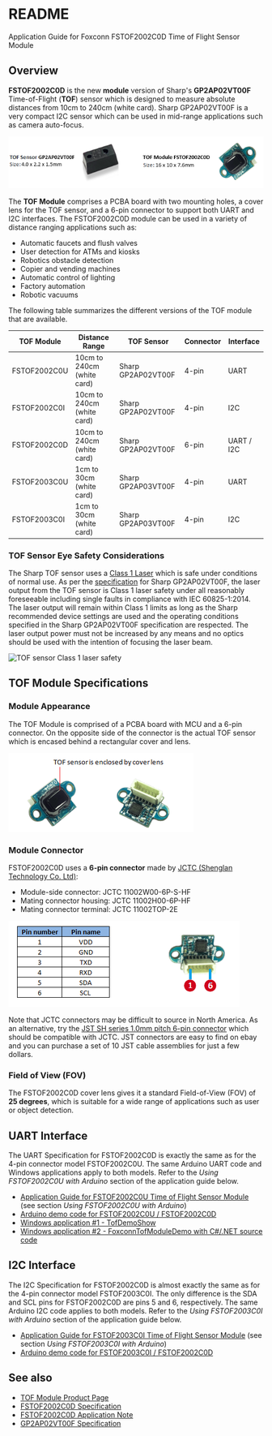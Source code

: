 # README
Application Guide for Foxconn FSTOF2002C0D Time of Flight Sensor Module

## Overview
**FSTOF2002C0D** is the new **module** version of Sharp's **GP2AP02VT00F** Time-of-Flight (**TOF**) sensor which is designed to measure absolute distances from 10cm to 240cm (white card). Sharp GP2AP02VT00F is a very compact I2C sensor which can be used in mid-range applications such as camera auto-focus.

![TOF sensor and module](https://github.com/sharpsensoruser/sharp-sensor-demos/blob/master/images/foxconn_fstof2002c0d_tofsensor.png)

The **TOF Module** comprises a PCBA board with two mounting holes, a cover lens for the TOF sensor, and a 6-pin connector to support both UART and I2C interfaces. The FSTOF2002C0D module can be used in a variety of distance ranging applications such as:
* Automatic faucets and flush valves
* User detection for ATMs and kiosks
* Robotics obstacle detection
* Copier and vending machines
* Automatic control of lighting
* Factory automation
* Robotic vacuums

The following table summarizes the different versions of the TOF module that are available.

| TOF Module | Distance Range|TOF Sensor|Connector|Interface|
|------------|---------------|----------|---------|---------|
|FSTOF2002C0U|10cm to 240cm (white card)|Sharp GP2AP02VT00F|4-pin|UART|
|FSTOF2002C0I|10cm to 240cm (white card)|Sharp GP2AP02VT00F|4-pin|I2C|
|FSTOF2002C0D|10cm to 240cm (white card)|Sharp GP2AP02VT00F|6-pin|UART / I2C|
|FSTOF2003C0U|1cm to 30cm (white card)|Sharp GP2AP03VT00F|4-pin|UART|
|FSTOF2003C0I|1cm to 30cm (white card)|Sharp GP2AP03VT00F|4-pin|I2C|

### TOF Sensor Eye Safety Considerations

The Sharp TOF sensor uses a [Class 1 Laser](https://en.wikipedia.org/wiki/Laser_safety#Class_1) which is safe under conditions of normal use. As per the [specification](http://www.socle-tech.com.tw/doc/IC%20Channel%20Product/SHARP_GP2AP02VT00F_Specification.pdf) for Sharp GP2AP02VT00F, the laser output from the TOF sensor is Class 1 laser safety under all reasonably foreseeable including single faults in compliance with IEC 60825-1:2014. The laser output will remain within Class 1 limits as long as the Sharp recommended device settings are used and the operating conditions specified in the Sharp GP2AP02VT00F specification are respected. The laser output power must not be increased by any means and no optics should be used with the intention of focusing the laser beam.

![TOF sensor Class 1 laser safety](https://github.com/sharpsensoruser/sharp-sensor-demos/blob/master/images/sharp_mtof171000c0_lasersafety.png)

## TOF Module Specifications

### Module Appearance

The TOF Module is comprised of a PCBA board with MCU and a 6-pin connector. On the opposite side of the connector is the actual TOF sensor which is encased behind a rectangular cover and lens.

![TOF module outline](https://github.com/sharpsensoruser/sharp-sensor-demos/blob/master/images/foxconn_fstof2002c0d_appearance.png)

### Module Connector

FSTOF2002C0D uses a **6-pin connector** made by [JCTC (Shenglan Technology Co. Ltd)](http://www.jctc.com.cn/):

* Module-side connector: JCTC 11002W00-6P-S-HF
* Mating connector housing: JCTC 11002H00-6P-HF
* Mating connector terminal: JCTC 11002TOP-2E

![TOF module connector pins](https://github.com/sharpsensoruser/sharp-sensor-demos/blob/master/images/foxconn_fstof2002c0d_connectorpins.png)

Note that JCTC connectors may be difficult to source in North America. As an alternative, try the [JST SH series 1.0mm pitch 6-pin connector](http://www.jst-mfg.com/product/pdf/eng/eSH.pdf) which should be compatible with JCTC. JST connectors are easy to find on ebay and you can purchase a set of 10 JST cable assemblies for just a few dollars.

### Field of View (FOV)

The FSTOF2002C0D cover lens gives it a standard Field-of-View (FOV) of **25 degrees**, which is suitable for a wide range of applications such as user or object detection. 

## UART Interface

The UART Specification for FSTOF2002C0D is exactly the same as for the 4-pin connector model FSTOF2002C0U. The same Arduino UART code and Windows applications apply to both models. Refer to the _Using FSTOF2002C0U with Arduino_ section of the application guide below.
* [Application Guide for FSTOF2002C0U Time of Flight Sensor Module](https://github.com/sharpsensoruser/sharp-sensor-demos/wiki/Application-Guide-for-Foxconn-FSTOF2002C0U-Time-of-Flight-Sensor-Module) (see section _Using FSTOF2002C0U with Arduino_)
* [Arduino demo code for FSTOF2002C0U / FSTOF2002C0D](https://github.com/sharpsensoruser/sharp-sensor-demos/blob/master/FSTOF2002C0U/foxconn_fstof2002c0u_demo.ino)
* [Windows application #1 - TofDemoShow](https://github.com/sharpsensoruser/sharp-sensor-demos/tree/master/bin)
* [Windows application #2 - FoxconnTofModuleDemo with C#/.NET source code](https://github.com/sharpsensoruser/sharp-sensor-demos/tree/master/FSTOF2002C0U/foxconn_fstof2002c0u_demo_csharp)

## I2C Interface

The I2C Specification for FSTOF2002C0D is almost exactly the same as for the 4-pin connector model FSTOF2003C0I. The only difference is the SDA and SCL pins for FSTOF2002C0D are pins 5 and 6, respectively. The same Arduino I2C code applies to both models. Refer to the _Using FSTOF2003C0I with Arduino_ section of the application guide below.
* [Application Guide for FSTOF2003C0I Time of Flight Sensor Module](https://github.com/sharpsensoruser/sharp-sensor-demos/wiki/Application-Guide-for-Foxconn-FSTOF2003C0I-Time-of-Flight-Sensor-Module) (see section _Using FSTOF2003C0I with Arduino_)
* [Arduino demo code for FSTOF2003C0I / FSTOF2002C0D](https://github.com/sharpsensoruser/sharp-sensor-demos/blob/master/FSTOF2003C0I/foxconn_fstof2003c0i_demo.ino)

## See also
* [TOF Module Product Page](http://www.socle-tech.com.tw/Socle_ToF_Module%20.php)
* [FSTOF2002C0D Specification](http://www.socle-tech.com.tw/doc/IC%20Channel%20Product/FSTOF2002C0D%20ToF%20module%20Preliminary%20V1.0.pdf)
* [FSTOF2002C0D Application Note](http://www.socle-tech.com.tw/doc/IC%20Channel%20Product/FSTOF200xC0x%20ToF%20module%20Preliminary%20application%20guide_EN.pdf)
* [GP2AP02VT00F Specification](http://www.socle-tech.com.tw/doc/IC%20Channel%20Product/SHARP_GP2AP02VT00F_Specification.pdf)
